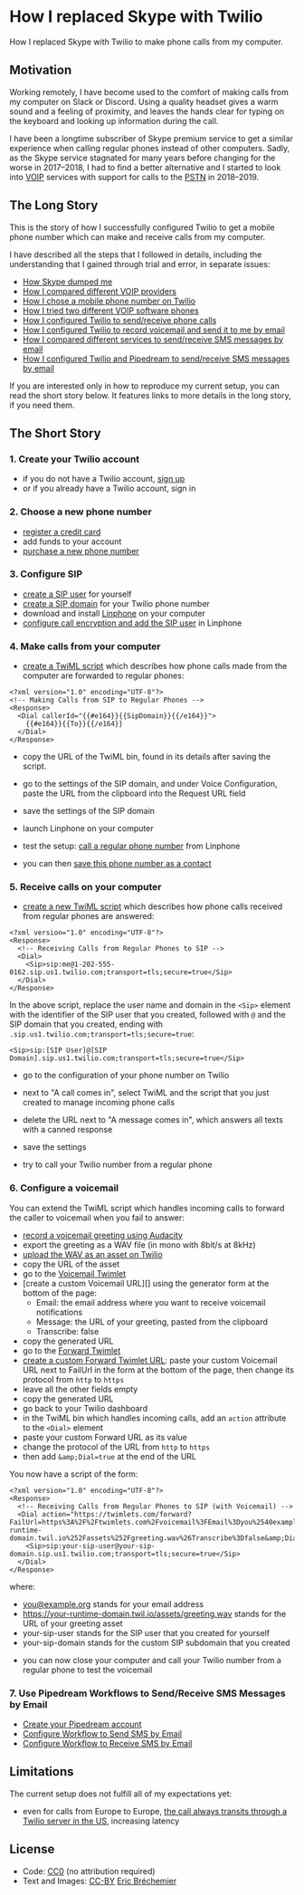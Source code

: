 # How I replaced Skype with Twilio

How I replaced Skype with Twilio to make phone calls from my computer.

## Motivation

Working remotely, I have become used to the comfort of making calls
from my computer on Slack or Discord. Using a quality headset gives
a warm sound and a feeling of proximity, and leaves the hands clear
for typing on the keyboard and looking up information during the call.

I have been a longtime subscriber of Skype premium service to get a
similar experience when calling regular phones instead of other computers.
Sadly, as the Skype service stagnated for many years before changing for
the worse in 2017–2018, I had to find a better alternative
and I started to look into [VOIP][] services with support
for calls to the [PSTN][] in 2018–2019.

[VOIP]: https://en.wikipedia.org/wiki/Voice_over_IP
[PSTN]: https://en.wikipedia.org/wiki/Public_switched_telephone_network

## The Long Story

This is the story of how I successfully configured Twilio to get a
mobile phone number which can make and receive calls from my computer.

I have described all the steps that I followed in details,
including the understanding that I gained through trial and error,
in separate issues:

* [How Skype dumped me][#1]
* [How I compared different VOIP providers][#2]
* [How I chose a mobile phone number on Twilio][#3]
* [How I tried two different VOIP software phones][#4]
* [How I configured Twilio to send/receive phone calls][#5]
* [How I configured Twilio to record voicemail and send it to me by email][#6]
* [How I compared different services to send/receive SMS messages by email][#12]
* [How I configured Twilio and Pipedream to send/receive SMS messages by email][#7]

[#1]: https://github.com/eric-brechemier/how-i-replaced-skype-with-twilio/issues/1
[#2]: https://github.com/eric-brechemier/how-i-replaced-skype-with-twilio/issues/2
[#3]: https://github.com/eric-brechemier/how-i-replaced-skype-with-twilio/issues/3
[#4]: https://github.com/eric-brechemier/how-i-replaced-skype-with-twilio/issues/4
[#5]: https://github.com/eric-brechemier/how-i-replaced-skype-with-twilio/issues/5
[#6]: https://github.com/eric-brechemier/how-i-replaced-skype-with-twilio/issues/6
[#7]: https://github.com/eric-brechemier/how-i-replaced-skype-with-twilio/issues/7
[#12]: https://github.com/eric-brechemier/how-i-replaced-skype-with-twilio/issues/12

If you are interested only in how to reproduce my current setup,
you can read the short story below. It features links to more
details in the long story, if you need them.

## The Short Story

### 1. Create your Twilio account

* if you do not have a Twilio account, [sign up][]
* or if you already have a Twilio account, sign in

[sign up]: https://github.com/eric-brechemier/how-i-replaced-skype-with-twilio/issues/5#issuecomment-486732130

### 2. Choose a new phone number

* [register a credit card][]
* add funds to your account
* [purchase a new phone number][]

[register a credit card]: https://github.com/eric-brechemier/how-i-replaced-skype-with-twilio/issues/5#issuecomment-486774068
[purchase a new phone number]: https://github.com/eric-brechemier/how-i-replaced-skype-with-twilio/issues/5#issuecomment-486873065

### 3. Configure SIP

* [create a SIP user][] for yourself
* [create a SIP domain][] for your Twilio phone number
* download and install [Linphone][] on your computer
* [configure call encryption and add the SIP user][] in Linphone

[create a SIP user]: https://github.com/eric-brechemier/how-i-replaced-skype-with-twilio/issues/5#issuecomment-488743581
[create a SIP domain]: https://github.com/eric-brechemier/how-i-replaced-skype-with-twilio/issues/5#issuecomment-488743605
[Linphone]: https://linphone.org/
[configure call encryption and add the SIP user]: https://github.com/eric-brechemier/how-i-replaced-skype-with-twilio/issues/5#issuecomment-488824107

### 4. Make calls from your computer

* [create a TwiML script][] which describes how phone calls
  made from the computer are forwarded to regular phones:

[create a TwiML script]: https://github.com/eric-brechemier/how-i-replaced-skype-with-twilio/issues/5#issuecomment-489185155

```
<?xml version="1.0" encoding="UTF-8"?>
<!-- Making Calls from SIP to Regular Phones -->
<Response>
  <Dial callerId="{{#e164}}{{SipDomain}}{{/e164}}">
    {{#e164}}{{To}}{{/e164}}
  </Dial>
</Response>
```

* copy the URL of the TwiML bin,
  found in its details after saving the script.
* go to the settings of the SIP domain,
  and under Voice Configuration,
  paste the URL from the clipboard into the Request URL field
* save the settings of the SIP domain

* launch Linphone on your computer
* test the setup: [call a regular phone number][] from Linphone
* you can then [save this phone number as a contact][]

[call a regular phone number]: https://github.com/eric-brechemier/how-i-replaced-skype-with-twilio/issues/4#issuecomment-486283899
[save this phone number as a contact]: https://github.com/eric-brechemier/how-i-replaced-skype-with-twilio/issues/4#issuecomment-486344355

### 5. Receive calls on your computer

* [create a new TwiML script][] which describes how phone calls
  received from regular phones are answered:

[create a new TwiML script]: https://github.com/eric-brechemier/how-i-replaced-skype-with-twilio/issues/5#issuecomment-491344662

```
<?xml version="1.0" encoding="UTF-8"?>
<Response>
  <!-- Receiving Calls from Regular Phones to SIP -->
  <Dial>
    <Sip>sip:me@1-202-555-0162.sip.us1.twilio.com;transport=tls;secure=true</Sip>
  </Dial>
</Response>
```

In the above script, replace the user name and domain in the `<Sip>`
element with the identifier of the SIP user that you created,
followed with `@` and the SIP domain that you created, ending
with `.sip.us1.twilio.com;transport=tls;secure=true`:

```
<Sip>sip:[SIP User]@[SIP Domain].sip.us1.twilio.com;transport=tls;secure=true</Sip>
```

* go to the configuration of your phone number on Twilio
* next to "A call comes in", select TwiML and the script
  that you just created to manage incoming phone calls
* delete the URL next to "A message comes in",
  which answers all texts with a canned response
* save the settings

* try to call your Twilio number from a regular phone

### 6. Configure a voicemail

You can extend the TwiML script which handles incoming calls
to forward the caller to voicemail when you fail to answer:

* [record a voicemail greeting using Audacity][]
* export the greeting as a WAV file (in mono with 8bit/s at 8kHz)
* [upload the WAV as an asset on Twilio][]
* copy the URL of the asset
* go to the [Voicemail Twimlet][]
* [create a custom Voicemail URL][] using the generator form
  at the bottom of the page:
  - Email: the email address where you want to receive voicemail notifications
  - Message: the URL of your greeting, pasted from the clipboard
  - Transcribe: false
* copy the generated URL
* go to the [Forward Twimlet][]
* [create a custom Forward Twimlet URL][]:
  paste your custom Voicemail URL next to FailUrl
  in the form at the bottom of the page,
  then change its protocol from `http` to `https`
* leave all the other fields empty
* copy the generated URL
* go back to your Twilio dashboard
* in the TwiML bin which handles incoming calls,
  add an `action` attribute to the `<Dial>` element
* paste your custom Forward URL as its value
* change the protocol of the URL from `http` to `https`
* then add `&amp;Dial=true` at the end of the URL

[record a voicemail greeting using Audacity]: https://github.com/eric-brechemier/how-i-replaced-skype-with-twilio/issues/6#issuecomment-491966311
[upload the WAV as an asset on Twilio]: https://github.com/eric-brechemier/how-i-replaced-skype-with-twilio/issues/6#issuecomment-492404925
[Voicemail Twimlet]: https://www.twilio.com/labs/twimlets/voicemail
[create a custom Voicemail Twimlet URL]: https://github.com/eric-brechemier/how-i-replaced-skype-with-twilio/issues/6#issuecomment-492413746
[Forward Twimlet]: https://www.twilio.com/labs/twimlets/forward
[create a custom Forward Twimlet URL]: https://github.com/eric-brechemier/how-i-replaced-skype-with-twilio/issues/6#issuecomment-492444770

You now have a script of the form:

```
<?xml version="1.0" encoding="UTF-8"?>
<Response>
  <!-- Receiving Calls from Regular Phones to SIP (with Voicemail) -->
  <Dial action="https://twimlets.com/forward?FailUrl=https%3A%2F%2Ftwimlets.com%2Fvoicemail%3FEmail%3Dyou%2540example.org%26Message%3Dhttps%253A%252F%252Fyour-runtime-domain.twil.io%252Fassets%252Fgreeting.wav%26Transcribe%3Dfalse&amp;Dial=true">
    <Sip>sip:your-sip-user@your-sip-domain.sip.us1.twilio.com;transport=tls;secure=true</Sip>
  </Dial>
</Response>
```

where:
- you@example.org stands for your email address
- https://your-runtime-domain.twil.io/assets/greeting.wav
  stands for the URL of your greeting asset
- your-sip-user stands for the SIP user that you created for yourself
- your-sip-domain stands for the custom SIP subdomain that you created

* you can now close your computer and call your Twilio number
  from a regular phone to test the voicemail

### 7. Use Pipedream Workflows to Send/Receive SMS Messages by Email

* [Create your Pipedream account][]
* [Configure Workflow to Send SMS by Email][]
* [Configure Workflow to Receive SMS by Email][]

[Create your Pipedream account]: https://github.com/eric-brechemier/how-i-replaced-skype-with-twilio/issues/7#issuecomment-1080002690
[Configure Workflow to Send SMS by Email]: https://github.com/eric-brechemier/how-i-replaced-skype-with-twilio/issues/7#issuecomment-1080040128
[Configure Workflow to Receive SMS by Email]: https://github.com/eric-brechemier/how-i-replaced-skype-with-twilio/issues/7#issuecomment-1084939718

## Limitations

The current setup does not fulfill all of my expectations yet:

* even for calls from Europe to Europe,
  [the call always transits through a Twilio server in the US][#9],
  increasing latency

[#9]: https://github.com/eric-brechemier/how-i-replaced-skype-with-twilio/issues/9

## License

* Code: [CC0][] (no attribution required)
* Text and Images: [CC-BY][] [Eric Bréchemier][EB]

[CC0]: https://creativecommons.org/publicdomain/zero/1.0/
[CC-BY]: https://creativecommons.org/licenses/by/4.0/
[EB]: https://github.com/eric-brechemier/how-i-replaced-skype-with-twilio
